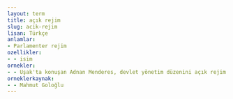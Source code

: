 ```yaml
---
layout: term
title: açık rejim
slug: acik-rejim
lisan: Türkçe
anlamlar:
- Parlamenter rejim
ozellikler:
- - isim
ornekler:
- - Uşak'ta konuşan Adnan Menderes, devlet yönetim düzenini açık rejim ve kapalı rejim olarak ikiye ayırdı
orneklerkaynak:
- - Mahmut Goloğlu
---
```

